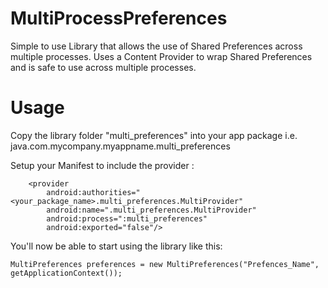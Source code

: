 # MultiProcessPreferences

Simple to use Library that allows the use of Shared Preferences across multiple processes.  Uses a Content Provider to
wrap Shared Preferences and is safe to use across multiple processes.

# Usage

Copy the library folder "multi_preferences" into your app package i.e. java.com.mycompany.myappname.multi_preferences

Setup your Manifest to include the provider :

        <provider
            android:authorities="<your_package_name>.multi_preferences.MultiProvider"
            android:name=".multi_preferences.MultiProvider"
            android:process=":multi_preferences"
            android:exported="false"/>
            
  You'll now be able to start using the library like this:
  
    MultiPreferences preferences = new MultiPreferences("Prefences_Name", getApplicationContext());
